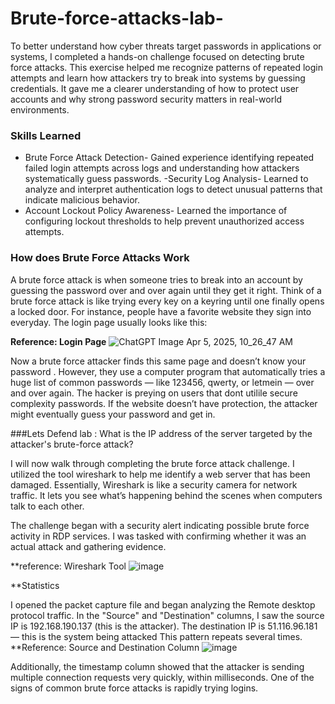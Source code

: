 # Brute-force-attacks-lab-

To better understand how cyber threats target passwords in applications or systems, I completed a hands-on challenge focused on detecting brute force attacks. This exercise helped me recognize patterns of repeated login attempts and learn how attackers try to break into systems by guessing credentials. It gave me a clearer understanding of how to protect user accounts and why strong password security matters in real-world environments.

### Skills Learned 
- Brute Force Attack Detection- Gained experience identifying repeated failed login attempts across logs and understanding how attackers systematically guess passwords.
-Security Log Analysis- Learned to analyze and interpret authentication logs to detect unusual patterns that indicate malicious behavior.
- Account Lockout Policy Awareness- Learned the importance of configuring lockout thresholds to help prevent unauthorized access attempts.


### How does Brute Force Attacks Work
A brute force attack is when someone tries to break into an account by guessing the password over and over again until they get it right. Think of a brute force attack is like trying every key on a keyring until one finally opens a locked door.
For instance, people have a favorite website they sign into everyday. The login page usually looks like this:

**Reference: Login Page**
![ChatGPT Image Apr 5, 2025, 10_26_47 AM](https://github.com/user-attachments/assets/d18de5b6-c96f-45b1-b1e3-82cbbdf1cb41)

Now a brute force attacker finds this same page and doesn’t know your password . However, they use a computer program that automatically tries a huge list of common passwords — like 123456, qwerty, or letmein — over and over again.
The hacker is preying on users that dont utilile secure complexity passwords. 
If the website doesn’t have protection, the attacker might eventually guess your password and get in.


###Lets Defend lab : What is the IP address of the server targeted by the attacker's brute-force attack?

I will now walk through completing the brute force attack challenge. I utilized the tool wireshark to help me identify a web server that has been damaged. Essentially, Wireshark is like a security camera for network traffic. It lets you see what’s happening behind the scenes when computers talk to each other.

The challenge began with a security alert indicating possible brute force activity in RDP services. I was tasked with confirming whether it was an actual attack and gathering evidence. 

**reference: Wireshark Tool
![image](https://github.com/user-attachments/assets/7a9b45c1-8a0c-4b93-b5db-7f1ce6402b38)


**Statistics 

I opened the packet capture file and began analyzing the Remote desktop protocol traffic. In the "Source" and "Destination" columns, I saw the source IP is 192.168.190.137 (this is the attacker). The destination IP is 51.116.96.181 — this is the system being attacked
This pattern repeats several times.
 **Reference: Source and Destination Column 
![image](https://github.com/user-attachments/assets/fdfdbd2e-d700-4187-8fd0-1920b4940c7a)

 Additionally, the timestamp column showed that the attacker is sending multiple connection requests very quickly, within milliseconds. One of the signs of common brute force attacks is rapidly trying logins.




